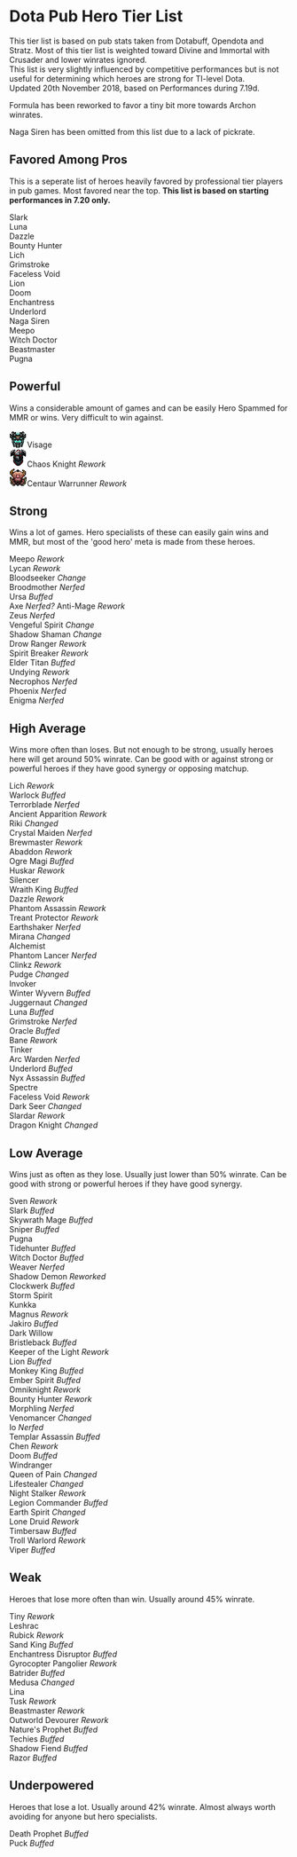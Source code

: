 # Dota Pub Hero Tier List
This tier list is based on pub stats taken from Dotabuff, Opendota and Stratz. Most of this tier list is weighted toward Divine and Immortal with Crusader and lower winrates ignored.  
This list is very slightly influenced by competitive performances but is not useful for determining which heroes are strong for TI-level Dota.  
Updated 20th November 2018, based on Performances during 7.19d.

Formula has been reworked to favor a tiny bit more towards Archon winrates.

Naga Siren has been omitted from this list due to a lack of pickrate.

## Favored Among Pros

This is a seperate list of heroes heavily favored by professional tier players in pub games. Most favored near the top. **This list is based on starting performances in 7.20 only.**

Slark  
Luna  
Dazzle  
Bounty Hunter  
Lich  
Grimstroke  
Faceless Void  
Lion  
Doom  
Enchantress  
Underlord  
Naga Siren  
Meepo  
Witch Doctor  
Beastmaster  
Pugna  

## Powerful
Wins a considerable amount of games and can be easily Hero Spammed for MMR or wins. Very difficult to win against.

![Gatekeeper](/images/miniheroes/visage.png)Visage  
![CK](/images/miniheroes/chaos_knight.png)Chaos Knight *Rework*  
![BRad](/images/miniheroes/centaur.png)Centaur Warrunner *Rework*  

## Strong
Wins a lot of games. Hero specialists of these can easily gain wins and MMR, but most of the 'good hero' meta is made from these heroes.

Meepo *Rework*  
Lycan *Rework*  
Bloodseeker *Change*  
Broodmother *Nerfed*  
Ursa *Buffed*  
Axe *Nerfed?*
Anti-Mage *Rework*  
Zeus *Nerfed*  
Vengeful Spirit *Change*  
Shadow Shaman *Change*  
Drow Ranger *Rework*  
Spirit Breaker *Rework*  
Elder Titan *Buffed*  
Undying *Rework*  
Necrophos *Nerfed*  
Phoenix *Nerfed*  
Enigma *Nerfed*  

## High Average
Wins more often than loses. But not enough to be strong, usually heroes here will get around 50% winrate. Can be good with or against strong or powerful heroes if they have good synergy or opposing matchup.

Lich *Rework*  
Warlock *Buffed*  
Terrorblade *Nerfed*  
Ancient Apparition *Rework*  
Riki *Changed*  
Crystal Maiden *Nerfed*  
Brewmaster *Rework*  
Abaddon *Rework*  
Ogre Magi *Buffed*  
Huskar *Rework*  
Silencer  
Wraith King *Buffed*  
Dazzle *Rework*  
Phantom Assassin *Rework*  
Treant Protector *Rework*  
Earthshaker *Nerfed*  
Mirana *Changed*  
Alchemist  
Phantom Lancer *Nerfed*  
Clinkz *Rework*  
Pudge *Changed*  
Invoker  
Winter Wyvern *Buffed*  
Juggernaut *Changed*  
Luna *Buffed*  
Grimstroke *Nerfed*  
Oracle *Buffed*  
Bane *Rework*  
Tinker  
Arc Warden *Nerfed*  
Underlord *Buffed*  
Nyx Assassin *Buffed*  
Spectre  
Faceless Void *Rework*  
Dark Seer *Changed*  
Slardar *Rework*  
Dragon Knight *Changed*  

## Low Average
Wins just as often as they lose. Usually just lower than 50% winrate. Can be good with strong or powerful heroes if they have good synergy.

Sven *Rework*  
Slark *Buffed*  
Skywrath Mage *Buffed*  
Sniper *Buffed*  
Pugna  
Tidehunter *Buffed*  
Witch Doctor *Buffed*  
Weaver *Nerfed*  
Shadow Demon *Reworked*  
Clockwerk *Buffed*  
Storm Spirit  
Kunkka  
Magnus *Rework*  
Jakiro *Buffed*  
Dark Willow  
Bristleback *Buffed*  
Keeper of the Light *Rework*  
Lion *Buffed*  
Monkey King *Buffed*  
Ember Spirit *Buffed*  
Omniknight *Rework*  
Bounty Hunter *Rework*  
Morphling *Nerfed*  
Venomancer *Changed*  
Io *Nerfed*  
Templar Assassin *Buffed*  
Chen *Rework*  
Doom *Buffed*  
Windranger  
Queen of Pain *Changed*  
Lifestealer *Changed*  
Night Stalker *Rework*  
Legion Commander *Buffed*  
Earth Spirit *Changed*  
Lone Druid *Rework*  
Timbersaw *Buffed*  
Troll Warlord *Rework*  
Viper *Buffed*  

## Weak
Heroes that lose more often than win. Usually around 45% winrate.

Tiny *Rework*  
Leshrac  
Rubick *Rework*  
Sand King *Buffed*  
Enchantress
Disruptor *Buffed*  
Gyrocopter
Pangolier *Rework*  
Batrider *Buffed*  
Medusa *Changed*  
Lina  
Tusk *Rework*  
Beastmaster *Rework*  
Outworld Devourer *Rework*  
Nature's Prophet *Buffed*  
Techies *Buffed*  
Shadow Fiend *Buffed*  
Razor *Buffed*  

## Underpowered
Heroes that lose a lot. Usually around 42% winrate. Almost always worth avoiding for anyone but hero specialists.

Death Prophet *Buffed*  
Puck *Buffed*  


